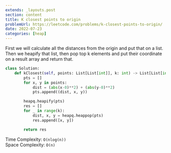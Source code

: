```yaml
---
extends: _layouts.post
section: content
title: K closest points to origin
problemUrl: https://leetcode.com/problems/k-closest-points-to-origin/
date: 2022-07-23
categories: [heap]
---
```


First we will calculate all the distances from the origin and put that on a list. Then we heapify that list, then pop top k elements and put their coordinate on a result array and return that.

```python
class Solution:
    def kClosest(self, points: List[List[int]], k: int) -> List[List[int]]:
        pts = []
        for x, y in points:
            dist = (abs(x-0)**2) + (abs(y-0)**2)
            pts.append((dist, x, y))

        heapq.heapify(pts)
        res = []
        for _ in range(k):
            dist, x, y = heapq.heappop(pts)
            res.append([x, y])

        return res
```

Time Complexity: `O(nlog(n))` <br/>
Space Complexity: `O(n)`

